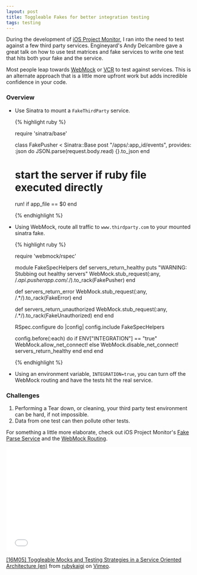 ```yaml
---
layout: post
title: Toggleable Fakes for better integration testing
tags: testing
---
```


During the development of [iOS Project Monitor](https://github.com/dimroc/iOS.ProjectMonitor), I ran into the need
to test against a few third party services. Engineyard's Andy Delcambre gave a great talk on how to use test matrices and fake services
to write one test that hits both your fake and the service.

<!--more-->

Most people leap towards [WebMock](https://github.com/bblimke/webmock) or [VCR](https://github.com/vcr/vcr) to test against services. This is an alternate approach that is a little more
upfront work but adds incredible confidence in your code.

### Overview

* Use Sinatra to mount a `FakeThirdParty` service.

  {% highlight ruby %}

  require 'sinatra/base'

  class FakePusher < Sinatra::Base
    post "/apps/:app_id/events", provides: :json do
      JSON.parse(request.body.read)
      {}.to_json
    end

    # start the server if ruby file executed directly
    run! if app_file == $0
  end

  {% endhighlight %}

* Using WebMock, route all traffic to `www.thirdparty.com` to your mounted sinatra fake.

  {% highlight ruby %}

  require 'webmock/rspec'

  module FakeSpecHelpers
    def servers_return_healthy
      puts "WARNING: Stubbing out healthy servers"
      WebMock.stub_request(:any, /.*api.pusherapp.com\/.*/).to_rack(FakePusher)
    end

    def servers_return_error
      WebMock.stub_request(:any, /.*/).to_rack(FakeError)
    end

    def servers_return_unauthorized
      WebMock.stub_request(:any, /.*/).to_rack(FakeUnauthorized)
    end
  end

  RSpec.configure do |config|
    config.include FakeSpecHelpers

    config.before(:each) do
      if ENV["INTEGRATION"] == "true"
        WebMock.allow_net_connect!
      else
        WebMock.disable_net_connect!
        servers_return_healthy
      end
    end
  end

  {% endhighlight %}

* Using an environment variable, `INTEGRATION=true`, you can turn off the WebMock routing and have the tests hit the real service.

### Challenges

1. Performing a Tear down, or cleaning, your third party test environment can be hard, if not impossible.
2. Data from one test can then pollute other tests.

For something a little more elaborate, check out iOS Project Monitor's [Fake Parse Service](https://github.com/dimroc/iOS.ProjectMonitor/blob/master/backend/spec/fakes/fake_parse.rb) and the [WebMock Routing](https://github.com/dimroc/iOS.ProjectMonitor/blob/master/backend/spec/support/webmock.rb).

<iframe src="//player.vimeo.com/video/26510145" width="500" height="283" frameborder="0" webkitallowfullscreen mozallowfullscreen allowfullscreen></iframe> <p><a href="http://vimeo.com/26510145">[16M05] Toggleable Mocks and Testing Strategies in a Service Oriented Architecture (en)</a> from <a href="http://vimeo.com/rubykaigi">rubykaigi</a> on <a href="https://vimeo.com">Vimeo</a>.</p>
